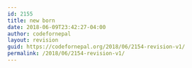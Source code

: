 ```yaml
---
id: 2155
title: new born
date: 2018-06-09T23:42:27-04:00
author: codefornepal
layout: revision
guid: https://codefornepal.org/2018/06/2154-revision-v1/
permalink: /2018/06/2154-revision-v1/
---
```

